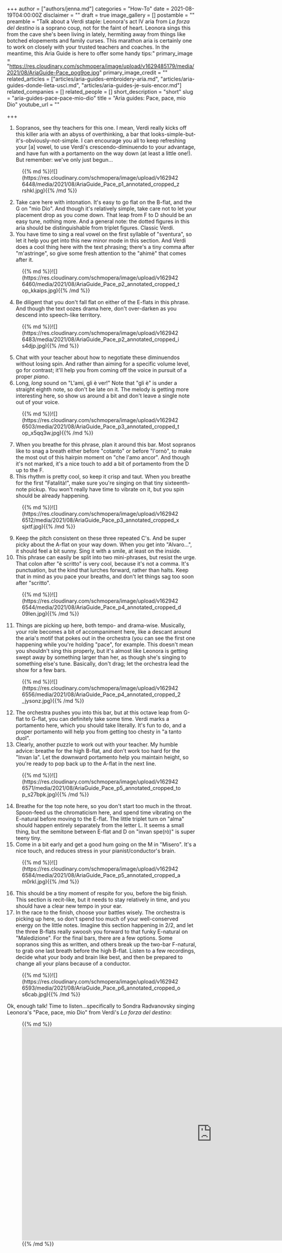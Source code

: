 +++
author = ["authors/jenna.md"]
categories = "How-To"
date = 2021-08-19T04:00:00Z
disclaimer = ""
draft = true
image_gallery = []
postamble = ""
preamble = "Talk about a Verdi staple: Leonora's act IV aria from _La forza del destino_ is a soprano coup, not for the faint of heart. Leonora sings this from the cave she's been living in lately, hermiting away from things like botched elopements and family curses. This marathon aria is certainly one to work on closely with your trusted teachers and coaches. In the meantime, this Aria Guide is here to offer some handy tips:"
primary_image = "https://res.cloudinary.com/schmopera/image/upload/v1629485179/media/2021/08/AriaGuide-Pace_pog9oe.jpg"
primary_image_credit = ""
related_articles = ["articles/aria-guides-embroidery-aria.md", "articles/aria-guides-donde-lieta-uscì.md", "articles/aria-guides-je-suis-encor.md"]
related_companies = []
related_people = []
short_description = "short"
slug = "aria-guides-pace-pace-mio-dio"
title = "Aria guides: Pace, pace, mio Dio"
youtube_url = ""

+++
1. Sopranos, see thy teachers for this one. I mean, Verdi really kicks off this killer aria with an abyss of overthinking, a bar that looks-simple-but-it's-obviously-not-simple. I can encourage you all to keep refreshing your \[a\] vowel, to use Verdi's crescendo-diminuendo to your advantage, and have fun with a portamento on the way down (at least a little one!). But remember: we've only just begun...

<figure data-type="image">{{% md %}}![](https://res.cloudinary.com/schmopera/image/upload/v1629426448/media/2021/08/AriaGuide_Pace_p1_annotated_cropped_zrshkl.jpg){{% /md %}}

</figure>

2. Take care here with intonation. It's easy to go flat on the B-flat, and the G on "mio Dio". And though it's relatively simple, take care not to let your placement drop as you come down. That leap from F to D should be an easy tune, nothing more. And a general note: the dotted figures in this aria should be distinguishable from triplet figures. Classic Verdi.
3. You have time to sing a real vowel on the first syllable of "sventura", so let it help you get into this new minor mode in this section. And Verdi does a cool thing here with the text phrasing; there's a tiny comma after "m'astringe", so give some fresh attention to the "ahimè" that comes after it.

<figure data-type="image">{{% md %}}![](https://res.cloudinary.com/schmopera/image/upload/v1629426460/media/2021/08/AriaGuide_Pace_p2_annotated_cropped_top_kkaips.jpg){{% /md %}}

</figure>

4. Be diligent that you don't fall flat on either of the E-flats in this phrase. And though the text oozes drama here, don't over-darken as you descend into speech-like territory.

<figure data-type="image">{{% md %}}![](https://res.cloudinary.com/schmopera/image/upload/v1629426483/media/2021/08/AriaGuide_Pace_p2_annotated_cropped_is4djp.jpg){{% /md %}}

</figure>

5. Chat with your teacher about how to negotiate these diminuendos without losing spin. And rather than aiming for a specific volume level, go for contrast; it'll help you from coming off the voice in pursuit of a proper _piano_. 
6. Long, _long_ sound on "L'ami, gli è ver!" Note that "gli è" is under a straight eighth note, so don't be late on it. The melody is getting more interesting here, so show us around a bit and don't leave a single note out of your voice. 

<figure data-type="image">{{% md %}}![](https://res.cloudinary.com/schmopera/image/upload/v1629426503/media/2021/08/AriaGuide_Pace_p3_annotated_cropped_top_x5qq3w.jpg){{% /md %}}

</figure>

7. When you breathe for this phrase, plan it around this bar. Most sopranos like to snag a breath either before "cotanto" or before "l'ornò", to make the most out of this hairpin moment on "che l'amo ancor". And though it's not marked, it's a nice touch to add a bit of portamento from the D up to the F.
8. This rhythm is pretty cool, so keep it crisp and taut. When you breathe for the first "Fatalità!", make sure you're singing on that tiny sixteenth-note pickup. You won't really have time to vibrate on it, but you spin should be already happening.

<figure data-type="image">{{% md %}}![](https://res.cloudinary.com/schmopera/image/upload/v1629426512/media/2021/08/AriaGuide_Pace_p3_annotated_cropped_xsjxtf.jpg){{% /md %}}

</figure>

 9. Keep the pitch consistent on these three repeated C's. And be super picky about the A-flat on your way down. When you get into "Alvaro...", it should feel a bit sunny. Sing it with a smile, at least on the inside.
10. This phrase can easily be split into two mini-phrases, but resist the urge. That colon after "è scritto" is very cool, because it's not a comma. It's punctuation, but the kind that lurches forward, rather than halts. Keep that in mind as you pace your breaths, and don't let things sag too soon after "scritto".

<figure data-type="image">{{% md %}}![](https://res.cloudinary.com/schmopera/image/upload/v1629426544/media/2021/08/AriaGuide_Pace_p4_annotated_cropped_d09len.jpg){{% /md %}}

</figure>

11. Things are picking up here, both tempo- and drama-wise. Musically, your role becomes a bit of accompaniment here, like a descant around the aria's motif that pokes out in the orchestra (you can see the first one happening while you're holding "pace", for example. This doesn't mean you shouldn't sing this properly, but it's almost like Leonora is getting swept away by something larger than her, as though she's singing to something else's tune. Basically, don't drag; let the orchestra lead the show for a few bars.

<figure data-type="image">{{% md %}}![](https://res.cloudinary.com/schmopera/image/upload/v1629426556/media/2021/08/AriaGuide_Pace_p4_annotated_cropped_2_jysonz.jpg){{% /md %}}

</figure>

12. The orchestra pushes you into this bar, but at this octave leap from G-flat to G-flat, you can definitely take some time. Verdi marks a portamento here, which you should take literally. It's fun to do, and a proper portamento will help you from getting too chesty in "a tanto duol".
13. Clearly, another puzzle to work out with your teacher. My humble advice: breathe for the high B-flat, and don't work too hard for the "Invan la". Let the downward portamento help you maintain height, so you're ready to pop back up to the A-flat in the next line.

<figure data-type="image">{{% md %}}![](https://res.cloudinary.com/schmopera/image/upload/v1629426571/media/2021/08/AriaGuide_Pace_p5_annotated_cropped_top_s27bpk.jpg){{% /md %}}

</figure>

14. Breathe for the top note here, so you don't start too much in the throat. Spoon-feed us the chromaticism here, and spend time vibrating on the E-natural before moving to the E-flat. The little triplet turn on "alma" should happen entirely separately from the letter L. It seems a small thing, but the semitone between E-flat and D on "invan spe(rò)" is super teeny tiny.
15. Come in a bit early and get a good hum going on the M in "Misero". It's a nice touch, and reduces stress in your pianist/conductor's brain.

<figure data-type="image">{{% md %}}![](https://res.cloudinary.com/schmopera/image/upload/v1629426584/media/2021/08/AriaGuide_Pace_p5_annotated_cropped_am0rkl.jpg){{% /md %}}

</figure>

16. This should be a tiny moment of respite for you, before the big finish. This section is recit-like, but it needs to stay relatively in time, and you should have a clear new tempo in your ear. 
17. In the race to the finish, choose your battles wisely. The orchestra is picking up here, so don't spend too much of your well-conserved energy on the little notes. Imagine this section happening in 2/2, and let the three B-flats really swoosh you forward to that funky E-natural on "Maledizione". For the final bars, there are a few options. Some sopranos sing this as written, and others break up the two-bar F-natural, to grab one last breath before the high B-flat. Listen to a few recordings, decide what your body and brain like best, and then be prepared to change all your plans because of a conductor.

<figure data-type="image">{{% md %}}![](https://res.cloudinary.com/schmopera/image/upload/v1629426593/media/2021/08/AriaGuide_Pace_p6_annotated_cropped_os6cab.jpg){{% /md %}}

</figure>

Ok, enough talk! Time to listen...specifically to Sondra Radvanovsky singing Leonora's "Pace, pace, mio Dio" from Verdi's _La forza del destino_:

<figure data-type="video">{{% md %}}<iframe width="1010" height="568" src="https://www.youtube.com/embed/zZeEKoGV53c" title="YouTube video player" frameborder="0" allow="accelerometer; autoplay; clipboard-write; encrypted-media; gyroscope; picture-in-picture" allowfullscreen></iframe>{{% /md %}}

</figure>